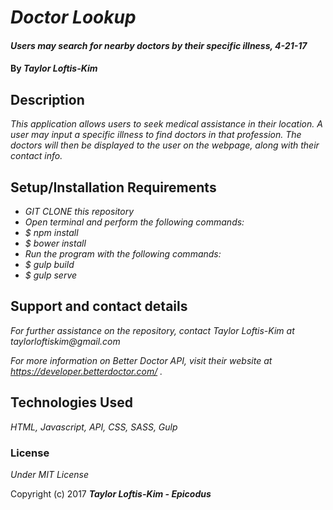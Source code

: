 # _Doctor Lookup_

#### _Users may search for nearby doctors by their specific illness, 4-21-17_

#### By _**Taylor Loftis-Kim**_

## Description

_This application allows users to seek medical assistance in their location. A user may input a specific illness to find doctors in that profession. The doctors will then be displayed to the user on the webpage, along with their contact info._

## Setup/Installation Requirements

* _GIT CLONE this repository_
* _Open terminal and perform the following commands:_
* _$ npm install_
* _$ bower install_
* _Run the program with the following commands:_
* _$ gulp build_
* _$ gulp serve_

## Support and contact details

_For further assistance on the repository, contact Taylor Loftis-Kim at taylorloftiskim@gmail.com_

_For more information on Better Doctor API, visit their website at https://developer.betterdoctor.com/ ._

## Technologies Used

_HTML, Javascript, API, CSS, SASS, Gulp_

### License

*Under MIT License*

Copyright (c) 2017 **_Taylor Loftis-Kim - Epicodus_**
